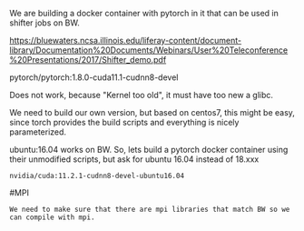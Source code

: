 We are building a docker container with pytorch in it that can be used in shifter jobs on BW.

https://bluewaters.ncsa.illinois.edu/liferay-content/document-library/Documentation%20Documents/Webinars/User%20Teleconference%20Presentations/2017/Shifter_demo.pdf


pytorch/pytorch:1.8.0-cuda11.1-cudnn8-devel

Does not work, because "Kernel too old", it must have too new a glibc.

We need to build our own version, but based on centos7, this might be easy, since torch provides the build scripts and everything is nicely parameterized.

ubuntu:16.04 works on BW.
    So, lets build a pytorch docker container using their unmodified scripts, but ask for ubuntu 16.04 instead of 18.xxx
    
    nvidia/cuda:11.2.1-cudnn8-devel-ubuntu16.04


#MPI

    We need to make sure that there are mpi libraries that match BW so we can compile with mpi.
